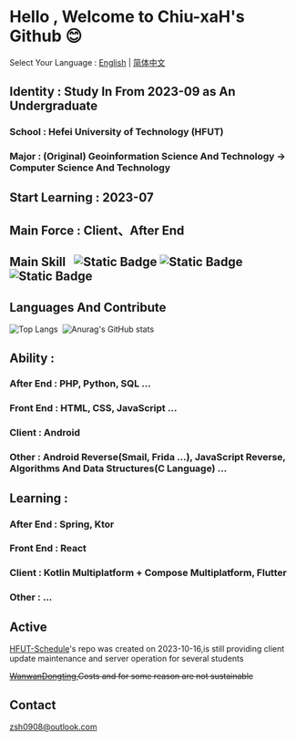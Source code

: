 # Hello , Welcome to Chiu-xaH's Github 😊

Select Your Language : [English](/README.md) | [简体中文](/README-zh_rCN.md)

## Identity : Study In From 2023-09 as An Undergraduate
### School : Hefei University of Technology (HFUT)
### Major : (Original) Geoinformation Science And Technology -> Computer Science And Technology

## Start Learning : 2023-07

## Main Force : Client、After End

## Main Skill $~$  ![Static Badge](https://img.shields.io/badge/Kotlin-8A2BE2) ![Static Badge](https://img.shields.io/badge/Java-D6300F)  ![Static Badge](https://img.shields.io/badge/Android-4FB054)

## Languages And Contribute
![Top Langs](https://github-readme-stats.vercel.app/api/top-langs/?username=Chiu-xaH&layout=compact)$~$
![Anurag's GitHub stats](https://github-readme-stats.vercel.app/api?username=Chiu-xaH&show_icons=true&count_private=true&locale=en&hide_title=true)

## Ability :

### After End : PHP, Python, SQL ...
### Front End : HTML, CSS, JavaScript ...
### Client : Android
### Other : Android Reverse(Smail, Frida ...), JavaScript Reverse, Algorithms And Data Structures(C Language) ...

## Learning : 

### After End : Spring, Ktor
### Front End : React
### Client : Kotlin Multiplatform + Compose Multiplatform, Flutter
### Other : ...

## Active
[HFUT-Schedule](https://github.com/Chiu-xaH/HFUT-Schedule)'s repo was created on 2023-10-16,is still providing client update maintenance and server operation for several students

~~[WanwanDongting](https://github.com/Chiu-xaH/WanwanDongting-Client),Costs and for some reason are not sustainable~~

## Contact
zsh0908@outlook.com


